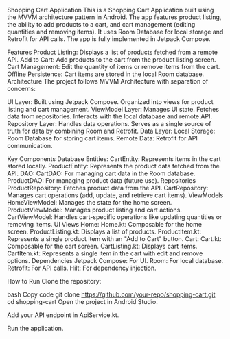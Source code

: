 Shopping Cart Application
This is a Shopping Cart Application built using the MVVM architecture pattern in Android. The app features product listing, the ability to add products to a cart, and cart management (editing quantities and removing items). It uses Room Database for local storage and Retrofit for API calls. The app is fully implemented in Jetpack Compose.

Features
Product Listing: Displays a list of products fetched from a remote API.
Add to Cart: Add products to the cart from the product listing screen.
Cart Management: Edit the quantity of items or remove items from the cart.
Offline Persistence: Cart items are stored in the local Room database.
Architecture
The project follows MVVM Architecture with separation of concerns:

UI Layer:
Built using Jetpack Compose.
Organized into views for product listing and cart management.
ViewModel Layer:
Manages UI state.
Fetches data from repositories.
Interacts with the local database and remote API.
Repository Layer:
Handles data operations.
Serves as a single source of truth for data by combining Room and Retrofit.
Data Layer:
Local Storage: Room Database for storing cart items.
Remote Data: Retrofit for API communication.



Key Components
Database
Entities:
CartEntity: Represents items in the cart stored locally.
ProductEntity: Represents the product data fetched from the API.
DAO:
CartDAO: For managing cart data in the Room database.
ProductDAO: For managing product data (future use).
Repositories
ProductRepository:
Fetches product data from the API.
CartRepository:
Manages cart operations (add, update, and retrieve cart items).
ViewModels
HomeViewModel: Manages the state for the home screen.
ProductViewModel: Manages product listing and cart actions.
CartViewModel: Handles cart-specific operations like updating quantities or removing items.
UI Views
Home:
Home.kt: Composable for the home screen.
ProductListing.kt: Displays a list of products.
ProductItem.kt: Represents a single product item with an "Add to Cart" button.
Cart:
Cart.kt: Composable for the cart screen.
CartListing.kt: Displays cart items.
CartItem.kt: Represents a single item in the cart with edit and remove options.
Dependencies
Jetpack Compose: For UI.
Room: For local database.
Retrofit: For API calls.
Hilt: For dependency injection.







How to Run
Clone the repository:

bash
Copy code
git clone https://github.com/your-repo/shopping-cart.git
cd shopping-cart
Open the project in Android Studio.

Add your API endpoint in ApiService.kt.

Run the application.


